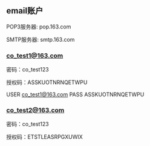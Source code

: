 ## email账户

POP3服务器: pop.163.com

SMTP服务器: smtp.163.com

### co_test1@163.com

密码：co_test123

授权码：ASSKUOTNRNQETWPU

USER co_test1@163.com
PASS ASSKUOTNRNQETWPU

### co_test2@163.com

密码：co_test123

授权码：ETSTLEASRPGXUWIX